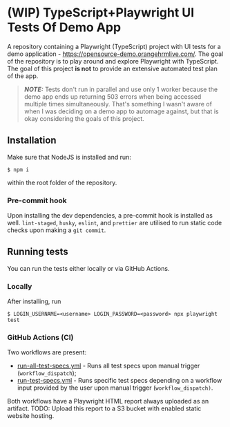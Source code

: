 # (WIP) TypeScript+Playwright UI Tests Of Demo App

A repository containing a Playwright (TypeScript) project with UI tests for a demo application - https://opensource-demo.orangehrmlive.com/. The goal of the repository is to play around and explore Playwright with TypeScript. The goal of this project **is not** to provide an extensive automated test plan of the app.

> **_NOTE:_** Tests don't run in parallel and use only 1 worker because the demo app ends up returning 503 errors when being accessed multiple times simultaneously. That's something I wasn't aware of when I was deciding on a demo app to automage against, but that is okay considering the goals of this project.

## Installation

Make sure that NodeJS is installed and run:

    $ npm i

within the root folder of the repository.

### Pre-commit hook

Upon installing the dev dependencies, a pre-commit hook is installed as well. `lint-staged`, `husky`, `eslint`, and `prettier` are utilised to run 
static code checks upon making a `git commit`.

## Running tests

You can run the tests either locally or via GitHub Actions.

### Locally

After installing, run

    $ LOGIN_USERNAME=<username> LOGIN_PASSWORD=<password> npx playwright test

### GitHub Actions (CI)

Two workflows are present:

* [run-all-test-specs.yml](https://github.com/nbaldzhiev/playwright-ts-orange-hrm/blob/main/.github/workflows/run-all-test-specs.yml) - Runs all test specs upon manual trigger (`workflow_dispatch`);
* [run-test-specs.yml](https://github.com/nbaldzhiev/playwright-ts-orange-hrm/blob/main/.github/workflows/run-test-specs.yml) - Runs specific test specs depending on a workflow input provided by the user upon manual trigger (`workflow_dispatch)`.

Both workflows have a Playwright HTML report always uploaded as an artifact. TODO: Upload this report to a S3 bucket with enabled static website hosting.
